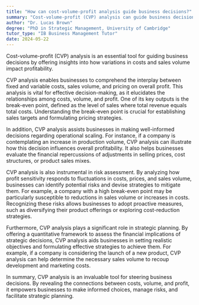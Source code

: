 ```yaml
---
title: "How can cost-volume-profit analysis guide business decisions?"
summary: "Cost-volume-profit (CVP) analysis can guide business decisions by providing insights into the effects of changes in costs and volume on profit."
author: "Dr. Lucas Brown"
degree: "PhD in Strategic Management, University of Cambridge"
tutor_type: "IB Business Management Tutor"
date: 2024-05-22
---
```


Cost-volume-profit (CVP) analysis is an essential tool for guiding business decisions by offering insights into how variations in costs and sales volume impact profitability.

CVP analysis enables businesses to comprehend the interplay between fixed and variable costs, sales volume, and pricing on overall profit. This analysis is vital for effective decision-making, as it elucidates the relationships among costs, volume, and profit. One of its key outputs is the break-even point, defined as the level of sales where total revenue equals total costs. Understanding the break-even point is crucial for establishing sales targets and formulating pricing strategies.

In addition, CVP analysis assists businesses in making well-informed decisions regarding operational scaling. For instance, if a company is contemplating an increase in production volume, CVP analysis can illustrate how this decision influences overall profitability. It also helps businesses evaluate the financial repercussions of adjustments in selling prices, cost structures, or product sales mixes.

CVP analysis is also instrumental in risk assessment. By analyzing how profit sensitivity responds to fluctuations in costs, prices, and sales volume, businesses can identify potential risks and devise strategies to mitigate them. For example, a company with a high break-even point may be particularly susceptible to reductions in sales volume or increases in costs. Recognizing these risks allows businesses to adopt proactive measures, such as diversifying their product offerings or exploring cost-reduction strategies.

Furthermore, CVP analysis plays a significant role in strategic planning. By offering a quantitative framework to assess the financial implications of strategic decisions, CVP analysis aids businesses in setting realistic objectives and formulating effective strategies to achieve them. For example, if a company is considering the launch of a new product, CVP analysis can help determine the necessary sales volume to recoup development and marketing costs.

In summary, CVP analysis is an invaluable tool for steering business decisions. By revealing the connections between costs, volume, and profit, it empowers businesses to make informed choices, manage risks, and facilitate strategic planning.
    